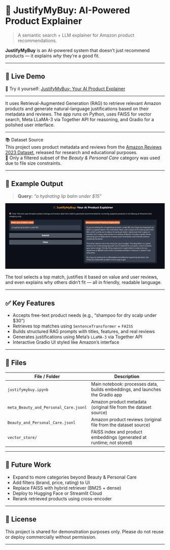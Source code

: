 # 🛒 JustifyMyBuy: AI-Powered Product Explainer

> A semantic search + LLM explainer for Amazon product recommendations.

**JustifyMyBuy** is an AI-powered system that doesn’t just recommend products — it explains *why* they’re a good fit.

---

## 🚀 Live Demo

🔗 Try it yourself: [JustifyMyBuy: Your AI Product Explainer](https://huggingface.co/spaces/kmraastha/Justifymybuy)

---

It uses Retrieval-Augmented Generation (RAG) to retrieve relevant Amazon products and generate natural-language justifications based on their metadata and reviews. The app runs on Python, uses FAISS for vector search, Meta LLaMA-3 via Together API for reasoning, and Gradio for a polished user interface.

---

📚 Dataset Source  
This project uses product metadata and reviews from the [Amazon Reviews 2023 Dataset](https://amazon-reviews-2023.github.io), released for research and educational purposes.  
🔹 Only a filtered subset of the *Beauty & Personal Care* category was used due to file size constraints.

---

## 📸 Example Output

> **Query:** _“a hydrating lip balm under $15”_

<p align="center">
  <img src="example-output.png" alt="JustifyMyBuy Demo Screenshot" width="800"/>
</p>

The tool selects a top match, justifies it based on value and user reviews, and even explains why others didn’t fit — all in friendly, readable language.

---

## ✅ Key Features

- Accepts free-text product needs (e.g., “shampoo for dry scalp under $30”)
- Retrieves top matches using `SentenceTransformer` + `FAISS`
- Builds structured RAG prompts with titles, features, and real reviews
- Generates justifications using Meta’s `LLaMA-3` via Together API
- Interactive Gradio UI styled like Amazon’s interface

---

## 📁 Files

| File / Folder                         | Description                                                                   |
| ------------------------------------- | ----------------------------------------------------------------------------- |
| `justifymybuy.ipynb`                  | Main notebook: processes data, builds embeddings, and launches the Gradio app |
| `meta_Beauty_and_Personal_Care.jsonl` | Amazon product metadata (original file from the dataset source)               |
| `Beauty_and_Personal_Care.jsonl`      | Amazon product reviews (original file from the dataset source)                |
| `vector_store/`                       | FAISS index and product embeddings (generated at runtime; not stored)         |

---

## 🧠 Future Work

- Expand to more categories beyond Beauty & Personal Care
- Add filters (brand, price, rating) to UI
- Replace FAISS with hybrid retriever (BM25 + dense)
- Deploy to Hugging Face or Streamlit Cloud
- Rerank retrieved products using cross-encoder

---

## 📜 License

This project is shared for demonstration purposes only. Please do not reuse or deploy commercially without permission.

---

